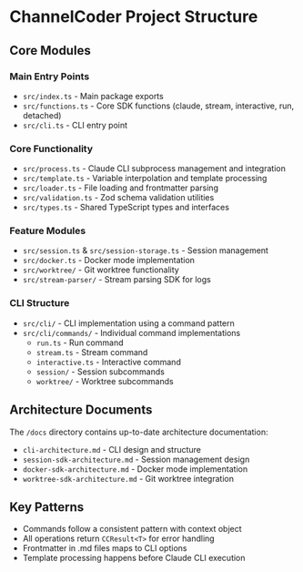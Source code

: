 # ChannelCoder Project Structure

## Core Modules

### Main Entry Points
- `src/index.ts` - Main package exports
- `src/functions.ts` - Core SDK functions (claude, stream, interactive, run, detached)
- `src/cli.ts` - CLI entry point

### Core Functionality
- `src/process.ts` - Claude CLI subprocess management and integration
- `src/template.ts` - Variable interpolation and template processing
- `src/loader.ts` - File loading and frontmatter parsing
- `src/validation.ts` - Zod schema validation utilities
- `src/types.ts` - Shared TypeScript types and interfaces

### Feature Modules
- `src/session.ts` & `src/session-storage.ts` - Session management
- `src/docker.ts` - Docker mode implementation
- `src/worktree/` - Git worktree functionality
- `src/stream-parser/` - Stream parsing SDK for logs

### CLI Structure
- `src/cli/` - CLI implementation using a command pattern
- `src/cli/commands/` - Individual command implementations
  - `run.ts` - Run command
  - `stream.ts` - Stream command  
  - `interactive.ts` - Interactive command
  - `session/` - Session subcommands
  - `worktree/` - Worktree subcommands

## Architecture Documents
The `/docs` directory contains up-to-date architecture documentation:
- `cli-architecture.md` - CLI design and structure
- `session-sdk-architecture.md` - Session management design
- `docker-sdk-architecture.md` - Docker mode implementation
- `worktree-sdk-architecture.md` - Git worktree integration

## Key Patterns
- Commands follow a consistent pattern with context object
- All operations return `CCResult<T>` for error handling
- Frontmatter in .md files maps to CLI options
- Template processing happens before Claude CLI execution